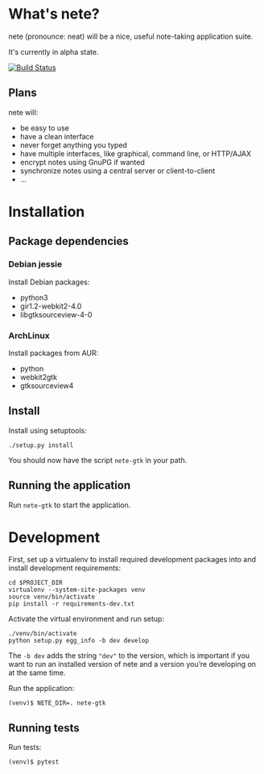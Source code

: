 # What's nete?

nete (pronounce: neat) will be a nice, useful note-taking application suite.

It's currently in alpha state.

[![Build Status](https://travis-ci.org/fqxp/nete-gtk.svg?branch=master)](https://travis-ci.org/fqxp/nete-gtk)

## Plans

nete will:
* be easy to use
* have a clean interface
* never forget anything you typed
* have multiple interfaces, like graphical, command line, or HTTP/AJAX
* encrypt notes using GnuPG if wanted
* synchronize notes using a central server or client-to-client
* ...

# Installation

## Package dependencies

### Debian jessie

Install Debian packages:

* python3
* gir1.2-webkit2-4.0
* libgtksourceview-4-0

### ArchLinux

Install packages from AUR:

* python
* webkit2gtk
* gtksourceview4

## Install

Install using setuptools:

    ./setup.py install

You should now have the script `nete-gtk` in your path.

## Running the application

Run `nete-gtk` to start the application.

# Development
First, set up a virtualenv to install required development packages into and
install development requirements:

    cd $PROJECT_DIR
    virtualenv --system-site-packages venv
    source venv/bin/activate
    pip install -r requirements-dev.txt

Activate the virtual environment and run setup:

    ./venv/bin/activate
    python setup.py egg_info -b dev develop

The `-b dev` adds the string `"dev"` to the version, which is important if you
want to run an installed version of nete and a version you’re developing on at
the same time.

Run the application:

    (venv)$ NETE_DIR=. nete-gtk

## Running tests

Run tests:

    (venv)$ pytest
